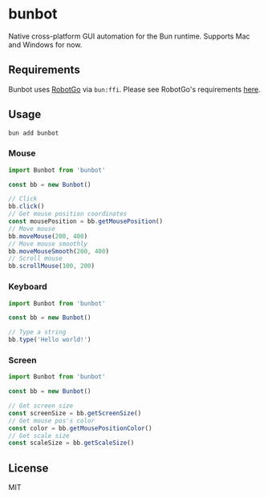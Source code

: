 # bunbot

Native cross-platform GUI automation for the Bun runtime. Supports Mac and Windows for now.

## Requirements

Bunbot uses [RobotGo](https://github.com/go-vgo/robotgo) via `bun:ffi`. Please see RobotGo's requirements [here](https://github.com/go-vgo/robotgo#requirements).

## Usage

```bash
bun add bunbot
```

### Mouse

```ts
import Bunbot from 'bunbot'

const bb = new Bunbot()

// Click
bb.click()
// Get mouse position coordinates
const mousePosition = bb.getMousePosition()
// Move mouse
bb.moveMouse(200, 400)
// Move mouse smoothly
bb.moveMouseSmooth(200, 400)
// Scroll mouse
bb.scrollMouse(100, 200)
```

### Keyboard

```ts
import Bunbot from 'bunbot'

const bb = new Bunbot()

// Type a string
bb.type('Hello world!')
```

### Screen

```ts
import Bunbot from 'bunbot'

const bb = new Bunbot()

// Get screen size
const screenSize = bb.getScreenSize()
// Get mouse pos's color
const color = bb.getMousePositionColor()
// Get scale size
const scaleSize = bb.getScaleSize()
```

## License

MIT

